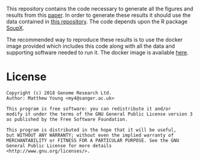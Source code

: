 This repository contains the code necessary to generate all the figures and results from this [paper]().  In order to generate these results it should use the data contained in [this repository]().  The code depends upon the R package [SoupX](https://github.com/constantAmateur/SoupX).

The recommended way to reproduce these results is to use the docker image provided which includes this code along with all the data and supporting software needed to run it.  The docker image is available [here](https://hub.docker.com/r/constantamateur/soupxpaper).

# License

```
Copyright (c) 2018 Genome Research Ltd. 
Author: Matthew Young <my4@sanger.ac.uk> 
 
This program is free software: you can redistribute it and/or 
modify it under the terms of the GNU General Public License version 3 
as published by the Free Software Foundation. 

This program is distributed in the hope that it will be useful, 
but WITHOUT ANY WARRANTY; without even the implied warranty of 
MERCHANTABILITY or FITNESS FOR A PARTICULAR PURPOSE. See the GNU 
General Public License for more details <http://www.gnu.org/licenses/>. 
```
